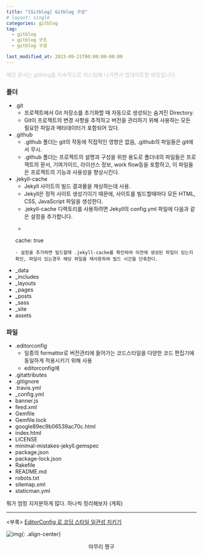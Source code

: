 ```yaml
---
title: "[Gitblog] Gitblog 구성"
# layout: single
categories: gitblog
tag: 
  - gitblog
  - gitblog 구조
  - gitblog 구성

last_modified_at: 2023-09-21T00:00:00-00:00
---
```


<p style="color:rgb(200, 200, 200);">해당 문서는 gitblog를 지속적으로 커스텀해 나가면서 업데이트할 예정입니다.</p>

### 폴더
- .git
  - 프로젝트에서 Git 저장소를 초기화할 때 자동으로 생성되는 숨겨진 Directory.
  - Git이 프로젝트의 변경 사항을 추적하고 버전을 관리하기 위해 사용하는 모든 필요한 파일과 메타데이터가 포함되어 있다.
- .github
  - .github 폴더는 git의 작동에 직접적인 영향은 없음, .github의 파일들은 git에서 무시.
  - .github 폴더는 프로젝트의 설명과 구성을 위한 용도로 폴더내의 파일들은 프로젝트의 문서, 기여가이드, 라이선스 정보, work flow등을 포함하고, 이 파일들은 프로젝트의 기능과 사용성을 향상시킨다.
- .jekyll-cache
  - Jekyll 사이트의 빌드 결과물을 캐싱하는데 사용.
  - Jekyll은 정적 사이트 생성기이기 때문에, 사이트를 빌드할때마다 모든 HTML, CSS, JavaScript 파일을 생성한다.
  - .jekyll-cache 디렉토리를 사용하려면 Jekyll의 config.yml 파일에 다음과 같은 설정을 추가합니다.
  - ```
  cache: true
  ```
  - 설정을 추가하면 빌드할때 .jekyll-cache를 확인하여 이전에 생성된 파일이 있는지 확인, 파일이 있는경우 해당 파일을 재사용하여 빌드 시간을 단축한다.

- _data
- _includes
- _layouts
- _pages
- _posts
- _sass
- _site
- assets

### 파일
- .editorconfig
  - 일종의 formattor로 버전관리에 들어가는 코드스타일을 다양한 코드 편집기에 동일하게 적용시키기 위해 사용
  - editorconfig에
- .gitattributes
- .gitignore
- .travis.yml
- _config.yml
- banner.js
- feed.xml
- Gemfile
- Gemfile.lock
- google89ec9b06539ac70c.html
- index.html
- LICENSE
- minimal-mistakes-jekyll.gemspec
- package.json
- package-lock.json
- Rakefile
- README.md
- robots.txt
- sitemap.xml
- staticman.yml

뭐가 엄청 지저분하게 많다.
하나씩 정리해보자 (계획)

--- 

\<부록\> 
[EditorConfig 로 코딩 스타일 일관성 지키기](https://www.lesstif.com/software-architect/editorconfig-maintain-consistent-coding-styles-129008089.html)


![img](../../assets/img/thumbnail/unity0.png){: .align-center}
<div align="center">  
  마무리 짱구
</div>
